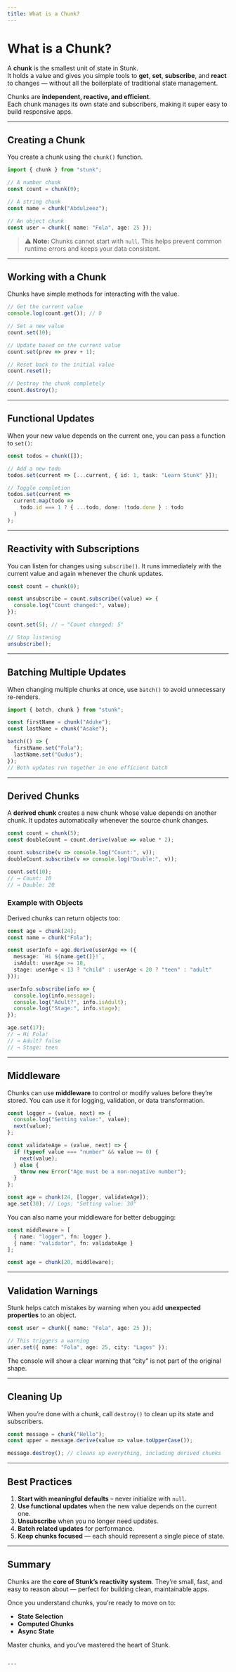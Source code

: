 ```yaml
---
title: What is a Chunk?
---
```


# What is a Chunk?

A **chunk** is the smallest unit of state in Stunk.  
It holds a value and gives you simple tools to **get**, **set**, **subscribe**, and **react** to changes — without all the boilerplate of traditional state management.

Chunks are **independent, reactive, and efficient**.  
Each chunk manages its own state and subscribers, making it super easy to build responsive apps.

---

## Creating a Chunk

You create a chunk using the `chunk()` function.

```ts
import { chunk } from "stunk";

// A number chunk
const count = chunk(0);

// A string chunk
const name = chunk("Abdulzeez");

// An object chunk
const user = chunk({ name: "Fola", age: 25 });
````

> ⚠️ **Note:** Chunks cannot start with `null`.
> This helps prevent common runtime errors and keeps your data consistent.

---

## Working with a Chunk

Chunks have simple methods for interacting with the value.

```ts
// Get the current value
console.log(count.get()); // 0

// Set a new value
count.set(10);

// Update based on the current value
count.set(prev => prev + 1);

// Reset back to the initial value
count.reset();

// Destroy the chunk completely
count.destroy();
```

---

## Functional Updates

When your new value depends on the current one, you can pass a function to `set()`:

```ts
const todos = chunk([]);

// Add a new todo
todos.set(current => [...current, { id: 1, task: "Learn Stunk" }]);

// Toggle completion
todos.set(current =>
  current.map(todo =>
    todo.id === 1 ? { ...todo, done: !todo.done } : todo
  )
);
```

---

## Reactivity with Subscriptions

You can listen for changes using `subscribe()`.
It runs immediately with the current value and again whenever the chunk updates.

```ts
const count = chunk(0);

const unsubscribe = count.subscribe((value) => {
  console.log("Count changed:", value);
});

count.set(5); // → "Count changed: 5"

// Stop listening
unsubscribe();
```

---

## Batching Multiple Updates

When changing multiple chunks at once, use `batch()` to avoid unnecessary re-renders.

```ts
import { batch, chunk } from "stunk";

const firstName = chunk("Aduke");
const lastName = chunk("Asake");

batch(() => {
  firstName.set("Fola");
  lastName.set("Qudus");
});
// Both updates run together in one efficient batch
```

---

## Derived Chunks

A **derived chunk** creates a new chunk whose value depends on another chunk.
It updates automatically whenever the source chunk changes.

```ts
const count = chunk(5);
const doubleCount = count.derive(value => value * 2);

count.subscribe(v => console.log("Count:", v));
doubleCount.subscribe(v => console.log("Double:", v));

count.set(10);
// → Count: 10
// → Double: 20
```

### Example with Objects

Derived chunks can return objects too:

```ts
const age = chunk(24);
const name = chunk("Fola");

const userInfo = age.derive(userAge => ({
  message: `Hi ${name.get()}!`,
  isAdult: userAge >= 18,
  stage: userAge < 13 ? "child" : userAge < 20 ? "teen" : "adult"
}));

userInfo.subscribe(info => {
  console.log(info.message);
  console.log("Adult?", info.isAdult);
  console.log("Stage:", info.stage);
});

age.set(17);
// → Hi Fola!
// → Adult? false
// → Stage: teen
```

---

## Middleware

Chunks can use **middleware** to control or modify values before they’re stored.
You can use it for logging, validation, or data transformation.

```ts
const logger = (value, next) => {
  console.log("Setting value:", value);
  next(value);
};

const validateAge = (value, next) => {
  if (typeof value === "number" && value >= 0) {
    next(value);
  } else {
    throw new Error("Age must be a non-negative number");
  }
};

const age = chunk(24, [logger, validateAge]);
age.set(30); // Logs: "Setting value: 30"
```

You can also name your middleware for better debugging:

```ts
const middleware = [
  { name: "logger", fn: logger },
  { name: "validator", fn: validateAge }
];

const age = chunk(20, middleware);
```

---

## Validation Warnings

Stunk helps catch mistakes by warning when you add **unexpected properties** to an object.

```ts
const user = chunk({ name: "Fola", age: 25 });

// This triggers a warning
user.set({ name: "Fola", age: 25, city: "Lagos" });
```

The console will show a clear warning that “city” is not part of the original shape.

---

## Cleaning Up

When you’re done with a chunk, call `destroy()` to clean up its state and subscribers.

```ts
const message = chunk("Hello");
const upper = message.derive(value => value.toUpperCase());

message.destroy(); // cleans up everything, including derived chunks
```

---

## Best Practices

1. **Start with meaningful defaults** – never initialize with `null`.
2. **Use functional updates** when the new value depends on the current one.
3. **Unsubscribe** when you no longer need updates.
4. **Batch related updates** for performance.
5. **Keep chunks focused** — each should represent a single piece of state.

---

## Summary

Chunks are the **core of Stunk’s reactivity system**.
They’re small, fast, and easy to reason about — perfect for building clean, maintainable apps.

Once you understand chunks, you’re ready to move on to:

* **State Selection**
* **Computed Chunks**
* **Async State**

Master chunks, and you’ve mastered the heart of Stunk.

```

---
